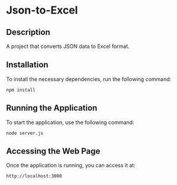 # Json-to-Excel

## Description
A project that converts JSON data to Excel format.

## Installation
To install the necessary dependencies, run the following command:
```
npm install
```

## Running the Application
To start the application, use the following command:
```
node server.js
```

## Accessing the Web Page
Once the application is running, you can access it at:
```
http://localhost:3000
